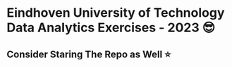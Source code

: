# Eindhoven University of Technology Data Analytics Exercises - 2023 😎

## Consider Staring The Repo as Well ⭐

